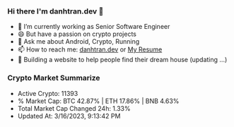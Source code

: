 ### Hi there I'm danhtran.dev 👋

- 🔭 I’m currently working as Senior Software Engineer
- 😄 But have a passion on crypto projects
- 💬 Ask me about Android, Crypto, Running 
- 📫 How to reach me: <a href="https://danhtran.dev" target="_blank">danhtran.dev</a> or <a href="Dan-Resume.pdf" target="_blank">My Resume</a>
- 🌱 Building a website to help people find their dream house (updating ...)

### Crypto Market Summarize
- Active Crypto: 11393
- % Market Cap: BTC 42.87% | ETH 17.86% | BNB 4.63%
- Total Market Cap Changed 24h: 1.33%
- Updated At: 3/16/2023, 9:13:42 PM
